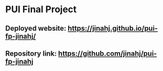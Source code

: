 # PUI Final Project 

## Deployed website: https://jinahj.github.io/pui-fp-jinahj/

## Repository link: https://github.com/jinahj/pui-fp-jinahj


